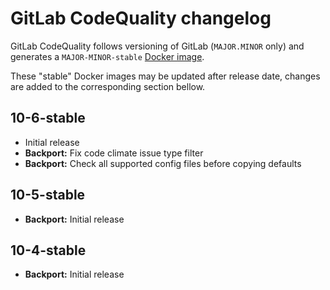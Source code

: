 # GitLab CodeQuality changelog

GitLab CodeQuality follows versioning of GitLab (`MAJOR.MINOR` only) and generates a `MAJOR-MINOR-stable` [Docker image](https://gitlab.com/gitlab-org/security-products/codequality/container_registry).

These "stable" Docker images may be updated after release date, changes are added to the corresponding section bellow.


## 10-6-stable
- Initial release
- **Backport:** Fix code climate issue type filter
- **Backport:** Check all supported config files before copying defaults

## 10-5-stable
- **Backport:** Initial release

## 10-4-stable
- **Backport:** Initial release
